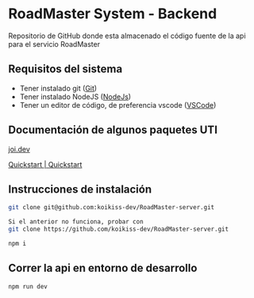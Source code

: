 # RoadMaster System - Backend

Repositorio de GitHub donde esta almacenado el código fuente de la api para el servicio RoadMaster

## Requisitos del sistema

- Tener instalado git ([Git](https://git-scm.com/downloads))
- Tener instalado NodeJS ([NodeJs](https://nodejs.org/en/download/prebuilt-installer))
- Tener un editor de código, de preferencia vscode ([VSCode](https://code.visualstudio.com/download))

## Documentación de algunos paquetes UTI

[joi.dev](https://joi.dev/api/?v=17.13.3)

[Quickstart | Quickstart](https://sidorares.github.io/node-mysql2/docs)

## Instrucciones de instalación

```bash
git clone git@github.com:koikiss-dev/RoadMaster-server.git

Si el anterior no funciona, probar con
git clone https://github.com/koikiss-dev/RoadMaster-server.git
```

```bash
npm i
```

## Correr la api en entorno de desarrollo

```bash
npm run dev
```
